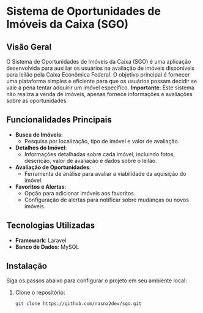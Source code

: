 # Sistema de Oportunidades de Imóveis da Caixa (SGO)

## Visão Geral
O Sistema de Oportunidades de Imóveis da Caixa (SGO) é uma aplicação desenvolvida para auxiliar os usuários na avaliação de imóveis disponíveis para leilão pela Caixa Econômica Federal. O objetivo principal é fornecer uma plataforma simples e eficiente para que os usuários possam decidir se vale a pena tentar adquirir um imóvel específico. **Importante**: Este sistema não realiza a venda de imóveis, apenas fornece informações e avaliações sobre as oportunidades.

## Funcionalidades Principais
- **Busca de Imóveis**:
  - Pesquisa por localização, tipo de imóvel e valor de avaliação.
- **Detalhes do Imóvel**:
  - Informações detalhadas sobre cada imóvel, incluindo fotos, descrição, valor de avaliação e dados sobre o leilão.
- **Avaliação de Oportunidades**:
  - Ferramenta de análise para avaliar a viabilidade da aquisição do imóvel.
- **Favoritos e Alertas**:
  - Opção para adicionar imóveis aos favoritos.
  - Configuração de alertas para notificar sobre mudanças ou novos imóveis.

## Tecnologias Utilizadas
- **Framework**: Laravel
- **Banco de Dados**: MySQL

## Instalação
Siga os passos abaixo para configurar o projeto em seu ambiente local:

1. Clone o repositório:
   ```bash
   git clone https://github.com/rasna2dev/sgo.git
